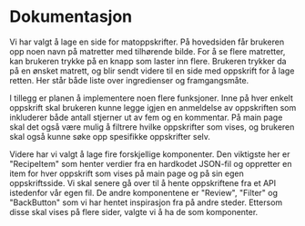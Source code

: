 # Dokumentasjon

Vi har valgt å lage en side for matoppskrifter. På hovedsiden får brukeren opp noen navn på matretter med tilhørende bilde. For å se flere matretter, kan brukeren trykke på en knapp som laster inn flere. Brukeren trykker da på en ønsket matrett, og blir sendt videre til en side med oppskrift for å lage retten. Her står både liste over ingredienser og framgangsmåte.

I tillegg er planen å implementere noen flere funksjoner. Inne på hver enkelt oppskrift skal brukeren kunne legge igjen en anmeldelse av oppskriften som inkluderer både antall stjerner ut av fem og en kommentar. På main page skal det også være mulig å filtrere hvilke oppskrifter som vises, og brukeren skal også kunne søke opp spesifikke oppskrifter selv.

Videre har vi valgt å lage fire forskjellige komponenter. Den viktigste her er "RecipeItem" som henter verdier fra en hardkodet JSON-fil og oppretter en item for hver oppskrift som vises på main page og på sin egen oppskriftsside. Vi skal senere gå over til å hente oppskriftene fra et API istedenfor vår egen fil. De andre komponentene er "Review", "Filter" og "BackButton" som vi har hentet inspirasjon fra på andre steder. Ettersom disse skal vises på flere sider, valgte vi å ha de som komponenter.